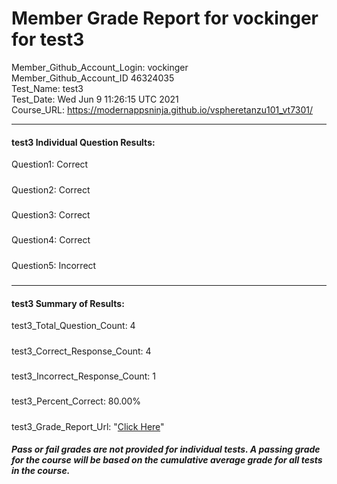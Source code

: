 # Member Grade Report for vockinger for test3  
   
Member_Github_Account_Login: vockinger  
Member_Github_Account_ID 46324035  
Test_Name: test3  
Test_Date: Wed Jun  9 11:26:15 UTC 2021  
Course_URL: https://modernappsninja.github.io/vspheretanzu101_vt7301/  
   
---  
#### test3 Individual Question Results:  
Question1: Correct  
#####  
Question2: Correct  
#####  
Question3: Correct  
#####  
Question4: Correct  
#####  
Question5: Incorrect  
#####  
---  
#### test3 Summary of Results:  
test3_Total_Question_Count: 4  
#####  
test3_Correct_Response_Count: 4  
#####  
test3_Incorrect_Response_Count: 1  
#####  
test3_Percent_Correct: 80.00%  
#####  
test3_Grade_Report_Url: "[Click Here](https://github.com/modernappsninjas/vockinger/blob/main/static/userdata/courses/vspheretanzu101_vt7301/grade_report.pr1141.test3.md)"
##### Pass or fail grades are not provided for individual tests. A passing grade for the course will be based on the cumulative average grade for all tests in the course.  
